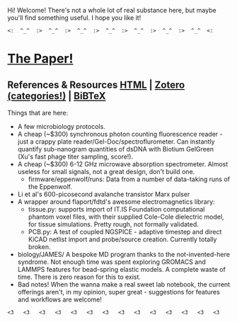 Hi! Welcome! There's not a whole lot of real substance here, but maybe you'll find something useful. I hope you like it! 

```
<:  ^_^  :>  ^_^  :>  ^_^  :>  ^_^  :>  ^_^  :>  ^_^  :>  ^_^  <:
```

# [The Paper!](https://raw.githubusercontent.com/0xDBFB7/covidinator/master/documents/paper_publish.pdf)

## References & Resources [HTML](https://raw.githubusercontent.com/0xDBFB7/covidinator/master/documents/references.html) | [Zotero (categories!)](https://raw.githubusercontent.com/0xDBFB7/covidinator/master/documents/references.rdf) | [BiBTeX](https://raw.githubusercontent.com/0xDBFB7/covidinator/master/documents/references.bib) 


Things that are here:

 * A few microbiology protocols.
 * A cheap (~$300) synchronous photon counting fluorescence reader - just a crappy plate reader/Gel-Doc/spectroflurometer. Can instantly quantify sub-nanogram quantities of dsDNA with Biotium GelGreen (Xu's fast phage titer sampling, score!).
 * A cheap (~$300) 6-12 GHz microwave absorption spectrometer. Almost useless for small signals, not a great design, don't build one.
    - firmware/eppenwolf/runs: Data from a number of data-taking runs of the Eppenwolf.
 * Li et al's 600-picosecond avalanche transistor Marx pulser
 * A wrapper around flaport/fdtd's awesome electromagnetics library:
    - tissue.py: supports import of IT.IS Foundation computational phantom voxel files, with their supplied Cole-Cole dielectric model, for tissue simulations. Pretty rough, not formally validated.
    - PCB.py: A test of coupled NGSPICE - adaptive timestep and direct KiCAD netlist import and probe/source creation. Currently totally broken.
 * biology/JAMES/ A bespoke MD program thanks to the not-invented-here syndrome. Not enough time was spent exploring GROMACS and LAMMPS features for bead-spring elastic models. A complete waste of time. There is zero reason for this to exist.
 * Bad notes! When the  wanna make a real sweet lab notebook, the current offerings aren't, in my opinion, super great - suggestions for features and workflows are welcome!

```
<3   <3   <3   <3   <3   <3   <3   <3   <3   <3   <3   <3   <3   <3 
```

